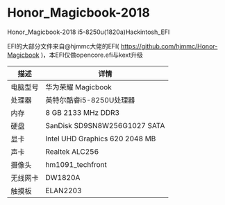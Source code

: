 # Honor_Magicbook-2018
Honor_Magicbook-2018 i5-8250u(1820a)Hackintosh_EFI

EFI的大部分文件来自@hjmmc大佬的EFI( https://github.com/hjmmc/Honor-Magicbook )，本EFI仅做opencore.efi与kext升级

| 描述   | 详情                                                  |
| ------------------- | ------------------------------------------- |
| 电脑型号      | 华为荣耀 Magicbook      |
| 处理器           | 英特尔酷睿i5-8250U处理器     |
| 内存              | 8 GB 2133 MHz DDR3              |
| 硬盘           | SanDisk SD9SN8W256G1027 SATA    |
| 显卡 | Intel UHD Graphics 620 2048 MB                     |
| 声卡         | Realtek ALC256           |
| 摄像头 | hm1091_techfront |
| 无线网卡       | DW1820A                        |
| 触摸板 | ELAN2203 |
